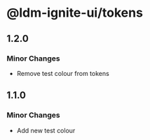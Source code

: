 # @ldm-ignite-ui/tokens

## 1.2.0

### Minor Changes

- Remove test colour from tokens

## 1.1.0

### Minor Changes

- Add new test colour

